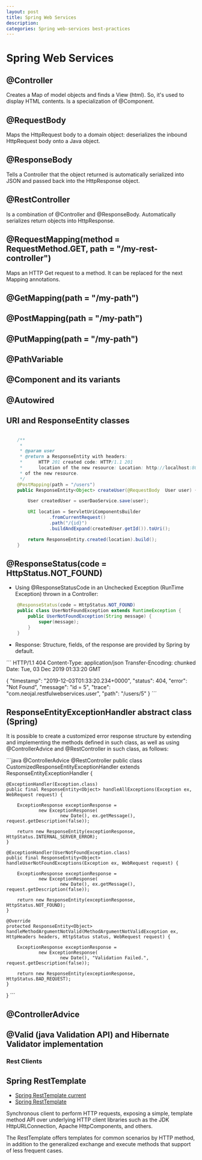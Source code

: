 ```yaml
---
layout: post
title: Spring Web Services
description: 
categories: Spring web-services best-practices
---
```


# Spring Web Services

## @Controller

Creates a Map of model objects and finds a View (html). So, it's used to display HTML
contents. Is a specialization of @Component.

## @RequestBody

Maps the HttpRequest body to a domain object: deserializes the inbound HttpRequest body 
onto a Java object.

## @ResponseBody

Tells a Controller that the object returned is automatically serialized into JSON and
passed back into the HttpResponse object.

## @RestController

Is a combination of @Controller and @ResponseBody. Automatically serializes return
objects into HttpResponse.

## @RequestMapping(method = RequestMethod.GET, path = "/my-rest-controller")

Maps an HTTP Get request to a method. It can be replaced for the next Mapping annotations.

## @GetMapping(path = "/my-path")
## @PostMapping(path = "/my-path")
## @PutMapping(path = "/my-path")

## @PathVariable

## @Component and its variants

## @Autowired

## URI and ResponseEntity classes

```java

    /**
     * 
     * @param user
     * @return a ResponseEntity with headers:
     *      HTTP 201 created code: HTTP/1.1 201 
     *      location of the new resource: Location: http://localhost:8080/users/4
     * of the new resource.
     */
    @PostMapping(path = "/users")
    public ResponseEntity<Object> createUser(@RequestBody  User user) {

        User createdUser = userDaoService.save(user);

        URI location = ServletUriComponentsBuilder
                .fromCurrentRequest()
                .path("/{id}")
                .buildAndExpand(createdUser.getId()).toUri();

        return ResponseEntity.created(location).build();
    }

```

## @ResponseStatus(code = HttpStatus.NOT_FOUND)

* Using @ResponseStatusCode in an Unchecked Exception (RunTime Exception) 
thrown in a Controller:

```java
    @ResponseStatus(code = HttpStatus.NOT_FOUND)
    public class UserNotFoundException extends RuntimeException {
        public UserNotFoundException(String message) {
            super(message);
        }
    }
```

* Response: Structure, fields, of the response are provided by Spring by default.

´´´
HTTP/1.1 404 
Content-Type: application/json
Transfer-Encoding: chunked
Date: Tue, 03 Dec 2019 01:33:20 GMT

{
  "timestamp": "2019-12-03T01:33:20.234+0000",
  "status": 404,
  "error": "Not Found",
  "message": "id = 5",
  "trace": "com.neojal.restfulwebservices.user",
  "path": "/users/5"
}
´´´

## ResponseEntityExceptionHandler abstract class (Spring)

It is possible to create a customized error response structure by extending and
implementing the methods defined in such class, as well as using @ControllerAdvice
and @RestController in such class, as follows:

´´´java
@ControllerAdvice
@RestController
public class CustomizedResponseEntityExceptionHandler
        extends ResponseEntityExceptionHandler {

    @ExceptionHandler(Exception.class)
    public final ResponseEntity<Object> handleAllExceptions(Exception ex, WebRequest request) {

        ExceptionResponse exceptionResponse =
                new ExceptionResponse(
                        new Date(), ex.getMessage(), request.getDescription(false));

        return new ResponseEntity(exceptionResponse, HttpStatus.INTERNAL_SERVER_ERROR);
    }

    @ExceptionHandler(UserNotFoundException.class)
    public final ResponseEntity<Object> handleUserNotFoundExceptions(Exception ex, WebRequest request) {

        ExceptionResponse exceptionResponse =
                new ExceptionResponse(
                        new Date(), ex.getMessage(), request.getDescription(false));

        return new ResponseEntity(exceptionResponse, HttpStatus.NOT_FOUND);
    }

    @Override
    protected ResponseEntity<Object> handleMethodArgumentNotValid(MethodArgumentNotValidException ex, HttpHeaders headers, HttpStatus status, WebRequest request) {

        ExceptionResponse exceptionResponse =
                new ExceptionResponse(
                        new Date(), "Validation Failed.", request.getDescription(false));

        return new ResponseEntity(exceptionResponse, HttpStatus.BAD_REQUEST);
    }
}
´´´


## @ControllerAdvice

## @Valid (java Validation API) and Hibernate Validator implementation

### Rest Clients

## Spring RestTemplate

* [Spring RestTemplate current](https://docs.spring.io/spring-framework/docs/current/javadoc-api/org/springframework/web/client/RestTemplate.html)
* [Spring RestTemplate](https://howtodoinjava.com/spring-boot2/resttemplate/spring-restful-client-resttemplate-example/)

Synchronous client to perform HTTP requests, exposing a simple, template method API over underlying HTTP client libraries such as the JDK HttpURLConnection, Apache HttpComponents, and others.

The RestTemplate offers templates for common scenarios by HTTP method, in addition to the generalized exchange and execute methods that support of less frequent cases.